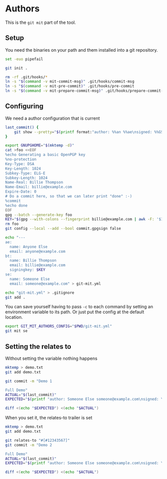 # Authors

This is the `git mit` part of the tool.

## Setup

You need the binaries on your path and them installed into a git
repository.

``` bash
set -euo pipefail

git init .

rm -rf .git/hooks/*
ln -s "$(command -v mit-commit-msg)" .git/hooks/commit-msg
ln -s "$(command -v mit-pre-commit)" .git/hooks/pre-commit
ln -s "$(command -v mit-prepare-commit-msg)" .git/hooks/prepare-commit-msg
```

## Configuring

We need a author configuration that is current

``` bash
last_commit() {
    git show --pretty="$(printf format:"author: %%an %%ae\nsigned: %%GS\ncommit:\n%%B")" -q
}

export GNUPGHOME="$(mktemp -d)"
cat >foo <<EOF
%echo Generating a basic OpenPGP key
%no-protection
Key-Type: DSA
Key-Length: 1024
Subkey-Type: ELG-E
Subkey-Length: 1024
Name-Real: Billie Thompson
Name-Email: billie@example.com
Expire-Date: 0
# Do a commit here, so that we can later print "done" :-)
%commit
%echo done
EOF
gpg --batch --generate-key foo
KEY="$(gpg --with-colons --fingerprint billie@example.com | awk -F: '$1 == "fpr" {print $10;}' | head -n 1)"
rm foo
git config --local --add --bool commit.gpgsign false

echo "---
ae:
  name: Anyone Else
  email: anyone@example.com
bt:
  name: Billie Thompson
  email: billie@example.com
  signingkey: $KEY
se:
  name: Someone Else
  email: someone@example.com" > git-mit.yml

echo "git-mit.yml" > .gitignore
git add .
```

You can save yourself having to pass `-c` to each command by setting an
environment variable to its path. Or just put the config at the default
location.

``` bash
export GIT_MIT_AUTHORS_CONFIG="$PWD/git-mit.yml"
git mit se
```

## Setting the relates to

Without setting the variable nothing happens

``` bash
mktemp > demo.txt
git add demo.txt

git commit -m "Demo 1

Full Demo"
ACTUAL="$(last_commit)"
EXPECTED="$(printf "author: Someone Else someone@example.com\nsigned: \ncommit:\nDemo 1\nFull Demo\n\n")"

diff <(echo "$EXPECTED") <(echo "$ACTUAL")
```

When you set it, the relates-to trailer is set

``` bash
mktemp > demo.txt
git add demo.txt

git relates-to "#[#12343567]"
git commit -m "Demo 2

Full Demo"
ACTUAL="$(last_commit)"
EXPECTED="$(printf "author: Someone Else someone@example.com\nsigned: \ncommit:\nDemo 2\nFull Demo\n\nRelates-to: #[#12343567]\n")"

diff <(echo "$EXPECTED") <(echo "$ACTUAL")
```
